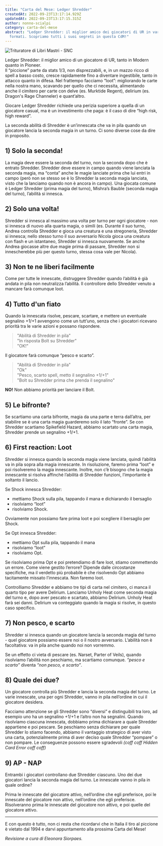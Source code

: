 ```yaml
---
title: "Carta del Mese: Ledger Shredder"
createdAt: 2022-09-23T13:17:14.929Z
updatedAt: 2022-09-23T13:17:15.315Z
author: nonno-scialpi
category: carta-del-mese
abstract: "Ledger Shredder: il miglior amico dei giocatori di UR in vari
  formati. Scopriamo tutti i suoi segreti in questa CdM!"
---
```

![Trituratore di Libri Mastri - SNC](/uploads/snc-46-ledger-shredder.png "Trituratore di Libri Mastri - SNC")

Ledger Shredder: il miglior amico di un giocatore di UR, tanto in Modern quanto in Pioneer.\
Il “piccione” parte da stats 1/3, non disprezzabili, e, in un mazzo ricco di spell a basso costo, cresce rapidamente fino a diventare ingestibile, tanto in attacco quanto in difesa. Nel frattempo facciamo “loot”: migliorando le carte nella nostra mano, scavando per quello che ci necessita, alimentando anche il cimitero per carte con delve (es. <Card>Murktide Regent</Card>), delirium (es. <Card>Dragon's Rage Channeler</Card>) e quant’altro.

Giocare <Card>Ledger Shredder</Card> richiede una perizia superiore a quella di un giocatore casual, ma è un investimento che paga: è il caso di dire “high risk, high reward”.

La seconda abilità di Shredder è un’innescata che va in pila quando un giocatore lancia la seconda magia in un turno. Ci sono diverse cose da dire in proposito.

## 1) Solo la seconda!

La magia deve essere la seconda del turno, non la seconda dopo che è entrato Shredder. Shredder deve essere in campo quando viene lanciata la seconda magia, ma “conta” anche le magie lanciate prima che lui entri in campo (però non se stesso se è lo Shredder la seconda magia lanciata, visto che la lanciamo quando non è ancora in campo).
Una giocata comune è Ledger Shredder (prima magia del turno), <Card>Mishra’s Bauble</Card> (seconda magia del turno), l’abilità si innesca.

## 2) Solo una volta!

Shredder si innesca al massimo una volta per turno per ogni giocatore - non si innesca di nuovo alla quarta magia, o simili (es. Durante il suo turno, Andrea controlla Shredder e gioca una creatura e una stregoneria, Shredder si innesca; nello stesso turno il suo avversario Nicola gioca una creatura con flash e un istantaneo, Shredder si innesca nuovamente. Se anche Andrea giocasse altre due magie prima di passare, Shredder non si innescherebbe più per questo turno, stessa cosa vale per Nicola).

## 3) Non te ne liberi facilmente

Come per tutte le innescate, distruggere Shredder quando l’abilità è già andata in pila non neutralizza l’abilità. Il controllore dello Shredder venuto a mancare farà comunque loot.

## 4) Tutto d'un fiato

Quando la innescata risolve, pescare, scartare, e mettere un eventuale segnalino +1/+1 avvengono come un tutt’uno, senza che i giocatori ricevano priorità tra le varie azioni e possano rispondere.

>"Abilità di Shredder in pila"\
>"In risposta Bolt su Shredder"\
>"OK!"

Il giocatore farà comunque “pesco e scarto”.


>"Abilità di Shredder in pila"\
>"Ok"\
>"Pesco, scarto spell, metto il segnalino +1/+1"\
>"Bolt su Shredder prima che prenda il segnalino"

**NO!** Non abbiamo priorità per lanciare il Bolt.


## 5) Le bifronte?
Se scartiamo una carta bifronte, magia da una parte e terra dall’altra, per stabilire se è una carta magia guarderemo solo il lato “fronte”. Se con Shredder scartiamo <Card>Spikefield Hazard</Card>, abbiamo scartato una carta magia, Shredder prende un segnalino +1/+1.
 
## 6) First reaction: Loot

Shredder si innesca quando la seconda magia viene lanciata, quindi l’abilità va in pila sopra alla magia innescante. In risoluzione, faremo prima “loot” e poi risolveremo la magia innescante. Inoltre, non c’è bisogno che la magia innescante si risolva affinché l’abilità di Shredder funzioni, l’importante è soltanto il lancio.

Se <Card>Shock</Card> innesca Shredder:
- mettiamo Shock sulla pila, tappando il mana e dichiarando il bersaglio
- risolviamo “loot”
- risolviamo Shock.
 
Ovviamente non possiamo fare prima loot e poi scegliere il bersaglio per Shock.
 
Se <Card>Opt</Card> innesca Shredder:
- mettiamo Opt sulla pila, tappando il mana
- risolviamo “loot”
- risolviamo Opt.
 
Se risolviamo prima Opt e poi pretendiamo di fare loot, stiamo commettendo un errore. Come viene gestito l’errore? Dipende dalle circostanze specifiche, ma il verdetto più probabile è che risolvendo Opt abbiamo tacitamente missato l’innescata. Non faremo loot.
 
Controlliamo Shredder e abbiamo tre tipi di carta nel cimitero, ci manca il quarto tipo per avere Delirium. Lanciamo Unholy Heat come seconda magia del turno e, dopo aver pescato e scartato, abbiamo Delirium. Unholy Heat farà sei danni. Delirium va conteggiato quando la magia si risolve, in questo caso specifico.

## 7) Non pesco, e scarto

Shredder si innesca quando un giocatore lancia la seconda magia del turno - quel giocatore possiamo essere noi o il nostro avversario. L’abilità non è facoltativa: va in pila anche quando noi non vorremmo.

Se un effetto ci vieta di pescare (es. <Card>Narset, Parter of Veils</Card>), quando risolviamo l’abilità non peschiamo, ma scartiamo comunque. _“pesco e scarto”_ diventa _“non pesco, e scarto”_.

## 8) Quale dei due?

Un giocatore controlla più Shredder e lancia la seconda magia del turno. Le varie innescate, una per ogni Shredder, vanno in pila nell’ordine in cui il giocatore desidera.

Facciamo attenzione se gli Shredder sono “diversi” e distinguibili tra loro, ad esempio uno ha un segnalino +1/+1 e l’altro non ha segnalini. Quando risolviamo ciascuna innescata, dobbiamo prima dichiarare a quale Shredder appartiene e poi pescare. Se peschiamo senza dichiarare per quale Shredder lo stiamo facendo, abbiamo il vantaggio strategico di aver visto una carta, potenzialmente prima di aver deciso quale Shredder “pompare” o non pompare. Le conseguenze possono essere sgradevoli _(coff coff Hidden Card Error coff coff)_

## 9) AP - NAP 

Entrambi i giocatori controllano due Shredder ciascuno. Uno dei due giocatori lancia la seconda magia del turno. Le innescate vanno in pila in quale ordine?

Prima le innescate del giocatore attivo, nell’ordine che egli preferisce, poi le innescate del giocatore non attivo, nell’ordine che egli preferisce. Risolveranno prima le innescate del giocatore non attivo, e poi quelle del giocatore attivo.

---

E con questo è tutto, non ci resta che ricordarvi che in Italia il tiro al piccione è vietato dal 1994 e darvi appuntamento alla prossima Carta del Mese!


_Revisione a cura di Eleonora Siorpaes._